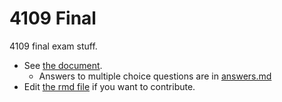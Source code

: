 # 4109 Final

4109 final exam stuff.

- See [the document](./study.pdf).
    - Answers to multiple choice questions are in [answers.md](./answers.md)
- Edit [the rmd file](./study.rmd) if you want to contribute.

